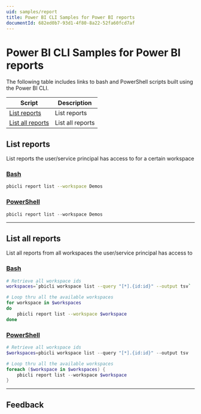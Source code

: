 ```yaml
---
uid: samples/report
title: Power BI CLI Samples for Power BI reports
documentId: 682ed0b7-93d1-4f80-8a22-52fa60fcd7af
---
```


# Power BI CLI Samples for Power BI reports

The following table includes links to bash and PowerShell scripts built using the Power BI CLI.

| Script                                | Description      |
| ------------------------------------- | ---------------- |
| [List reports](#list-reports)         | List reports     |
| [List all reports](#list-all-reports) | List all reports |

## List reports

List reports the user/service principal has access to for a certain workspace

### [Bash](#tab/bash)

```bash
pbicli report list --workspace Demos
```

### [PowerShell](#tab/powershell)

```powershell
pbicli report list --workspace Demos
```

---

## List all reports

List all reports from all workspaces the user/service principal has access to

### [Bash](#tab/bash)

```bash
# Retrieve all workspace ids
workspaces=`pbicli workspace list --query "[*].{id:id}" --output tsv`

# Loop thru all the available workspaces
for workspace in $workspaces
do
    pbicli report list --workspace $workspace
done
```

### [PowerShell](#tab/powershell)

```powershell
# Retrieve all workspace ids
$workspaces=pbicli workspace list --query "[*].{id:id}" --output tsv

# Loop thru all the available workspaces
foreach ($workspace in $workspaces) {
    pbicli report list --workspace $workspace
}
```

---

## Feedback
